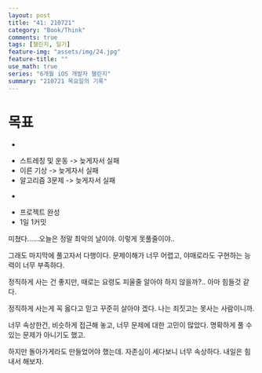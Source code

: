 ```yaml
---
layout: post
title: "41: 210721"
category: "Book/Think"
comments: true
tags: [챌린지, 일기]
feature-img: "assets/img/24.jpg"
feature-title: ""
use_math: true
series: "6개월 iOS 개발자 챌린지"
summary: "210721 목요일의 기록"
---
```





# 목표

* ~~~약먹기~~~
* 스트레칭 및 운동 -> 늦게자서 실패
* 이른 기상 -> 늦게자서 실패
* 알고리즘 3문제 -> 늦게자서 실패
* ~~~배운 내용 정리~~~
* 프로젝트 완성
* 1일 1커밋


미쳤다......오늘은 정말 최악의 날이야. 이렇게 못풀줄이야..

그래도 마지막에 풀고자서 다행이다. 문제이해가 너무 어렵고, 야매로라도 구현하는 능력이 너무 부족하다.

정직하게 사는 건 좋지만, 때로는 요령도 피울줄 알아야 하지 않을까?.. 아마 힘들것 같다.

정직하게 사는게 꼭 옳다고 믿고 꾸준히 살아야 겠다. 나는 죄짓고는 못사는 사람이니까.

너무 속상한건, 비슷하게 접근해 놓고, 너무 문제에 대한 고민이 많았다. 명확하게 풀 수 있는 문제가 아니기도 했고.

하지만 돌아가게라도 만들었어야 했는데. 자존심이 세다보니 너무 속상하다. 내일은 힘내서 해보자.



